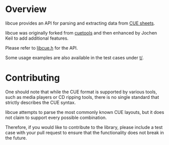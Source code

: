 # Overview

libcue provides an API for parsing and extracting data from [CUE sheets](https://en.wikipedia.org/wiki/Cue_sheet_%28computing%29).

libcue was originally forked from [cuetools](https://github.com/svend/cuetools) and then enhanced by Jochen Keil to add additional features.

Please refer to [libcue.h](https://github.com/lipnitsk/libcue/blob/master/libcue.h) for the API.

Some usage examples are also available in the test cases under [t/](https://github.com/lipnitsk/libcue/tree/master/t).

# Contributing

One should note that while the CUE format is supported by various tools, such as media players or CD ripping tools, there is no single standard that strictly describes the CUE syntax.

libcue attempts to parse the most commonly known CUE layouts, but it does not claim to support every possible combination.

Therefore, if you would like to contribute to the library, please include a test case with your pull request to ensure that the functionality does not break in the future.
